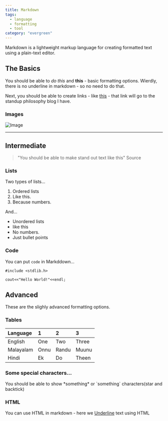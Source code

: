 ```yaml
---
title: Markdown
tags:
  - language
  - formatting
  - tool
category: "evergreen"
---
```


Markdown is a lightweight markup language for creating formatted text using a plain-text editor.

## The Basics

You should be able to _do this_ and **this** - basic formatting options. Wierdly, there is no underline in markdown - so no need to do that.

Next, you should be able to create links - like [this](https://standup-philosophy.netlify.app/) - that link will go to the standup philosophy blog I have.

### Images

![Image](https://standup-philosophy.netlify.app/static/7008363a9f35c1acd409ae92125a40c8/0f3a1/mental_programming.jpg)

---

## Intermediate

> "You should be able to make stand out text like this"
> Source

### Lists

Two types of lists...

1. Ordered lists
2. Like this.
3. Because numbers.

And...

- Unordered lists
- like this
- No numbers.
- Just bullet points

### Code

You can put `code` in Markddown...

```
#include <stdlib.h>

cout<<"Hello World!"<<endl;
```

## Advanced

These are the slighly advanced formatting options.

### Tables

| Language  | 1    | 2     | 3     |
| :-------- | :--- | :---- | :---- |
| English   | One  | Two   | Three |
| Malayalam | Onnu | Randu | Muunu |
| Hindi     | Ek   | Do    | Theen |

### Some special characters...

You should be able to show \*something\* or \`something\` characters(star and backtick)

### HTML

You can use HTML in markdown - here we <u>Underline</u> text using HTML
